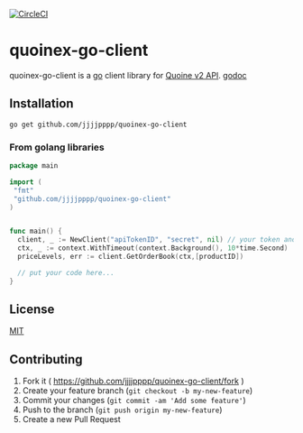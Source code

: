 [![CircleCI](https://circleci.com/gh/jjjjpppp/quoinex-go-client/tree/master.svg?style=svg)](https://circleci.com/gh/jjjjpppp/quoinex-go-client/tree/master)

# quoinex-go-client

quoinex-go-client is a [go](https://golang.org/) client library for [Quoine v2 API](https://developers.quoine.com/).
[godoc]()

## Installation

```
go get github.com/jjjjpppp/quoinex-go-client
```

### From golang libraries

```go
package main

import (
 "fmt"
 "github.com/jjjjpppp/quoinex-go-client"
)


func main() {
  client, _ := NewClient("apiTokenID", "secret", nil) // your token and secret setup here
  ctx, _ := context.WithTimeout(context.Background(), 10*time.Second)
  priceLevels, err := client.GetOrderBook(ctx,[productID])

  // put your code here...
}
```

## License
[MIT](https://opensource.org/licenses/mit-license.php)

## Contributing

1. Fork it ( https://github.com/jjjjpppp/quoinex-go-client/fork )
2. Create your feature branch (`git checkout -b my-new-feature`)
3. Commit your changes (`git commit -am 'Add some feature'`)
4. Push to the branch (`git push origin my-new-feature`)
5. Create a new Pull Request
